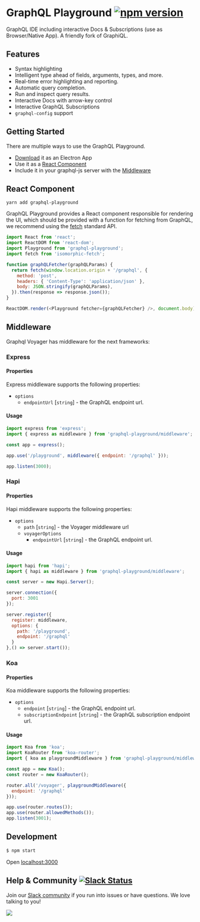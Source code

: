 # GraphQL Playground [![npm version](https://badge.fury.io/js/graphql-playground.svg)](https://badge.fury.io/js/graphql-playground)
GraphQL IDE including interactive Docs & Subscriptions (use as Browser/Native App). A friendly fork of GraphiQL.

## Features

* Syntax highlighting
* Intelligent type ahead of fields, arguments, types, and more.
* Real-time error highlighting and reporting.
* Automatic query completion.
* Run and inspect query results.
* Interactive Docs with arrow-key control
* Interactive GraphQL Subscriptions
* `graphql-config` support

## Getting Started
There are multiple ways to use the GraphQL Playground.
- [Download](https://we.tl/KV8xLFbpLa) it as an Electron App
- Use it as a [React Component](#react-component)
- Include it in your graphql-js server with the [Middleware](#middleware)



## React Component
```
yarn add graphql-playground
```

GraphQL Playground provides a React component responsible for rendering the UI, which should be provided with a function for fetching from GraphQL, we recommend using the [fetch](https://fetch.spec.whatwg.org/) standard API.

```js
import React from 'react';
import ReactDOM from 'react-dom';
import Playground from 'graphql-playground';
import fetch from 'isomorphic-fetch';

function graphQLFetcher(graphQLParams) {
  return fetch(window.location.origin + '/graphql', {
    method: 'post',
    headers: { 'Content-Type': 'application/json' },
    body: JSON.stringify(graphQLParams),
  }).then(response => response.json());
}

ReactDOM.render(<Playground fetcher={graphQLFetcher} />, document.body);
```

## Middleware
Graphql Voyager has middleware for the next frameworks:

### Express

#### Properties
Express middleware supports the following properties:

+ `options`
  + `endpointUrl` [`string`] - the GraphQL endpoint url.

#### Usage
```js
import express from 'express';
import { express as middleware } from 'graphql-playground/middleware';

const app = express();

app.use('/playground', middleware({ endpoint: '/graphql' }));

app.listen(3000);
```

### Hapi

#### Properties
Hapi middleware supports the following properties:

+ `options`
  + `path` [`string`] - the Voyager middleware url
  + `voyagerOptions`
      + `endpointUrl` [`string`] - the GraphQL endpoint url.

#### Usage
```js
import hapi from 'hapi';
import { hapi as middleware } from 'graphql-playground/middleware';

const server = new Hapi.Server();

server.connection({
  port: 3001
});

server.register({
  register: middleware,
  options: {
    path: '/playground',
    endpoint: '/graphql'
  }
},() => server.start());
```

### Koa

#### Properties
Koa middleware supports the following properties:

+ `options`
  + `endpoint` [`string`] - the GraphQL endpoint url.
  + `subscriptionEndpoint` [`string`] - the GraphQL subscription endpoint url.

#### Usage
```js
import Koa from 'koa';
import KoaRouter from 'koa-router';
import { koa as playgroundMiddleware } from 'graphql-playground/middleware';

const app = new Koa();
const router = new KoaRouter();

router.all('/voyager', playgroundMiddleware({
  endpoint: '/graphql'
}));

app.use(router.routes());
app.use(router.allowedMethods());
app.listen(3001);
```

## Development
```sh
$ npm start
```
Open
[localhost:3000](http://localhost:3000/?endpoint=https://api.graph.cool/simple/v1/cj56h35ol3y93018144iab4wo&subscription=wss://subscriptions.graph.cool/v1/cj56h35ol3y93018144iab4wo)


<a name="help-and-community" />

## Help & Community [![Slack Status](https://slack.graph.cool/badge.svg)](https://slack.graph.cool)

Join our [Slack community](http://slack.graph.cool/) if you run into issues or have questions. We love talking to you!

[![](http://i.imgur.com/5RHR6Ku.png)](https://www.graph.cool/)
